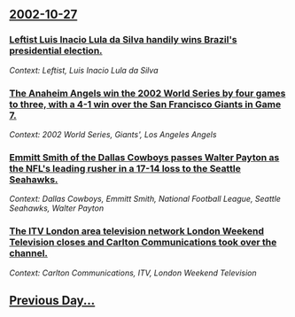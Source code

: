 ## [2002-10-27](/news/2002/10/27/index.md)

### [ Leftist Luis Inacio Lula da Silva handily wins Brazil's presidential election.](/news/2002/10/27/leftist-luis-ina-cio-lula-da-silva-handily-wins-brazil-s-presidential-election.md)
_Context: Leftist, Luis Inacio Lula da Silva_

### [ The Anaheim Angels win the 2002 World Series by four games to three, with a 4-1 win over the San Francisco Giants in Game 7.](/news/2002/10/27/the-anaheim-angels-win-the-2002-world-series-by-four-games-to-three-with-a-4a1-win-over-the-san-francisco-giants-in-game-7.md)
_Context: 2002 World Series, Giants', Los Angeles Angels_

### [ Emmitt Smith of the Dallas Cowboys passes Walter Payton as the NFL's leading rusher in a 17-14 loss to the Seattle Seahawks.](/news/2002/10/27/emmitt-smith-of-the-dallas-cowboys-passes-walter-payton-as-the-nfl-s-leading-rusher-in-a-17a14-loss-to-the-seattle-seahawks.md)
_Context: Dallas Cowboys, Emmitt Smith, National Football League, Seattle Seahawks, Walter Payton_

### [The ITV London area television network London Weekend Television closes and Carlton Communications took over the channel.](/news/2002/10/27/the-itv-london-area-television-network-london-weekend-television-closes-and-carlton-communications-took-over-the-channel.md)
_Context: Carlton Communications, ITV, London Weekend Television_

## [Previous Day...](/news/2002/10/26/index.md)

